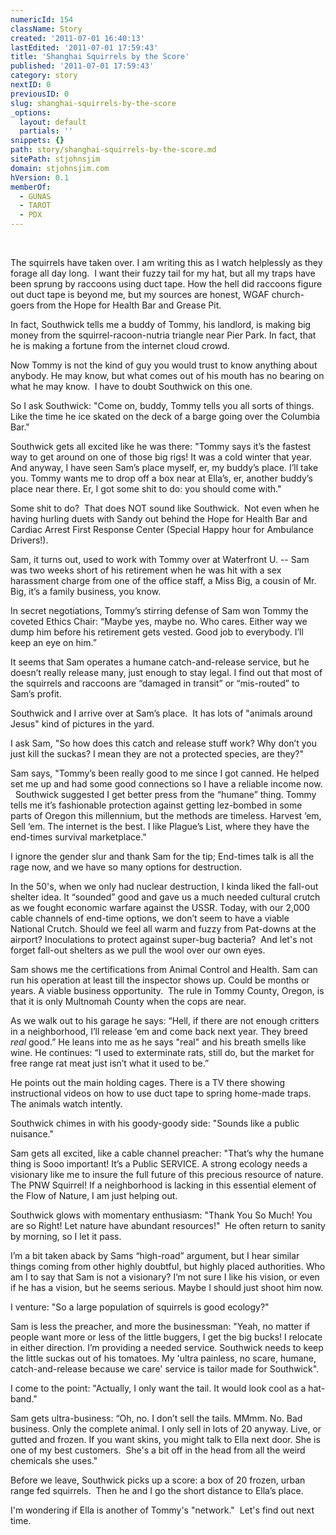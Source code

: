```yaml
---
numericId: 154
className: Story
created: '2011-07-01 16:40:13'
lastEdited: '2011-07-01 17:59:43'
title: 'Shanghai Squirrels by the Score'
published: '2011-07-01 17:59:43'
category: story
nextID: 0
previousID: 0
slug: shanghai-squirrels-by-the-score
_options:
  layout: default
  partials: ''
snippets: {}
path: story/shanghai-squirrels-by-the-score.md
sitePath: stjohnsjim
domain: stjohnsjim.com
hVersion: 0.1
memberOf:
  - GUNAS
  - TAROT
  - PDX
---
```


&nbsp;

The squirrels have taken over. I am writing this as I watch helplessly as they forage all day long. &nbsp;I want their fuzzy tail for my hat, but all my traps have been sprung by raccoons using duct tape. How the hell did raccoons figure out duct tape is beyond me, but my sources are honest, WGAF church-goers from the Hope for Health Bar and Grease Pit.

In fact, Southwick tells me a buddy of Tommy, his landlord, is making big money from the squirrel-racoon-nutria triangle near Pier Park. In fact, that he is making a fortune from the internet cloud crowd.

Now Tommy is not the kind of guy you would trust to know anything about anybody. He may know, but what comes out of his mouth has no bearing on what he may know. &nbsp;I have to doubt Southwick on this one.

So I ask Southwick: &quot;Come on, buddy, Tommy tells you all sorts of things. Like the time he ice skated on the deck of a barge going over the Columbia Bar.&quot;

Southwick gets all excited like he was there: &quot;Tommy says it&rsquo;s the fastest way to get around on one of those big rigs! It was a cold winter that year. And anyway, I have seen Sam&rsquo;s place myself, er, my buddy&rsquo;s place. I&rsquo;ll take you. Tommy wants me to drop off a box near at Ella&rsquo;s, er, another buddy&rsquo;s place near there. Er, I got some shit to do: you should come with.&quot;

Some shit to do? &nbsp;That does NOT sound like Southwick. &nbsp;Not even when he having hurling duets with Sandy out behind the Hope for Health Bar and Cardiac Arrest First Response Center (Special Happy hour for Ambulance Drivers!).

Sam, it turns out, used to work with Tommy over at Waterfront U. -- Sam was two weeks short of his retirement when he was hit with a sex harassment charge from one of the office staff, a Miss Big, a cousin of Mr. Big, it&rsquo;s a family business, you know.

In secret negotiations, Tommy&rsquo;s stirring defense of Sam won Tommy the coveted Ethics Chair: &ldquo;Maybe yes, maybe no. Who cares. Either way we dump him before his retirement gets vested. Good job to everybody. I&rsquo;ll keep an eye on him.&rdquo;

It seems that Sam operates a humane catch-and-release service, but he doesn&rsquo;t really release many, just enough to stay legal. I find out that most of the squirrels and raccoons are &ldquo;damaged in transit&rdquo; or &ldquo;mis-routed&rdquo; to Sam&rsquo;s profit.

Southwick and I arrive over at Sam&rsquo;s place. &nbsp;It has lots of &quot;animals around Jesus&quot; kind of pictures in the yard.

I ask Sam, &quot;So how does this catch and release stuff work? Why don&rsquo;t you just kill the suckas? I mean they are not a protected species, are they?&quot;

Sam says, &quot;Tommy&rsquo;s been really good to me since I got canned. He helped set me up and had some good connections so I have a reliable income now. &nbsp; Southwick suggested I get better press from the &ldquo;humane&rdquo; thing. Tommy tells me it&rsquo;s fashionable protection against getting lez-bombed in some parts of Oregon this millennium, but the methods are timeless. Harvest &lsquo;em, Sell &lsquo;em. The internet is the best. I like Plague&rsquo;s List, where they have the end-times survival marketplace.&quot;

I ignore the gender slur and thank Sam for the tip; End-times talk is all the rage now, and we have so many options for destruction.

In the 50's, when we only had nuclear destruction, I kinda liked the fall-out shelter idea. It &ldquo;sounded&rdquo; good and gave us a much needed cultural crutch as we fought economic warfare against the USSR. Today, with our 2,000 cable channels of end-time options, we don&rsquo;t seem to have a viable National Crutch. Should we feel all warm and fuzzy from Pat-downs at the airport? Inoculations to protect against super-bug bacteria? &nbsp;And let's not forget fall-out shelters as we pull the wool over our own eyes.

Sam shows me the certifications from Animal Control and Health. Sam can run his operation at least till the inspector shows up. Could be months or years. A viable business opportunity. &nbsp;The rule in Tommy County, Oregon, is that it is only Multnomah County when the cops are near.

As we walk out to his garage he says: &ldquo;Hell, if there are not enough critters in a neighborhood, I&rsquo;ll release &lsquo;em and come back next year. They breed _real_ good.&rdquo; He leans into me as he says &quot;real&quot; and his breath smells like wine. He continues: &ldquo;I used to exterminate rats, still do, but the market for free range rat meat just isn&rsquo;t what it used to be.&rdquo;

He points out the main holding cages. There is a TV there showing instructional videos on how to use duct tape to spring home-made traps. The animals watch intently.

Southwick chimes in with his goody-goody side: &quot;Sounds like a public nuisance.&quot;

Sam gets all excited, like a cable channel preacher: &quot;That&rsquo;s why the humane thing is Sooo important! It&rsquo;s a Public SERVICE. A strong ecology needs a visionary like me to insure the full future of this precious resource of nature. The PNW Squirrel! If a neighborhood is lacking in this essential element of the Flow of Nature, I am just helping out.

Southwick glows with momentary enthusiasm: &quot;Thank You So Much! You are so Right! Let nature have abundant resources!&quot; &nbsp;He often return to sanity by morning, so I let it pass.

I&rsquo;m a bit taken aback by Sams &ldquo;high-road&rdquo; argument, but I hear similar things coming from other highly doubtful, but highly placed authorities. Who am I to say that Sam is not a visionary? I&rsquo;m not sure I like his vision, or even if he has a vision, but he seems serious. Maybe I should just shoot him now.

I venture: &quot;So a large population of squirrels is good ecology?&quot;

Sam is less the preacher, and more the businessman: &quot;Yeah, no matter if people want more or less of the little buggers, I get the big bucks! I relocate in either direction. I&rsquo;m providing a needed service. Southwick needs to keep the little suckas out of his tomatoes. My 'ultra painless, no scare, humane, catch-and-release because we care' service is tailor made for Southwick&quot;.

I come to the point: &quot;Actually, I only want the tail. It would look cool as a hat-band.&quot;

Sam gets ultra-business: &ldquo;Oh, no. I don&rsquo;t sell the tails. MMmm. No. Bad business. Only the complete animal. I only sell in lots of 20 anyway. Live, or gutted and frozen. If you want skins, you might talk to Ella next door. She is one of my best customers. &nbsp;She's a bit off in the head from all the weird chemicals she uses.&quot;

Before we leave,&nbsp;Southwick picks up a score: a box of 20 frozen, urban range fed squirrels.&nbsp; Then he and I go the short distance to Ella&rsquo;s place.

I'm wondering if Ella is another of Tommy's &quot;network.&quot; &nbsp;Let's find out next time.
